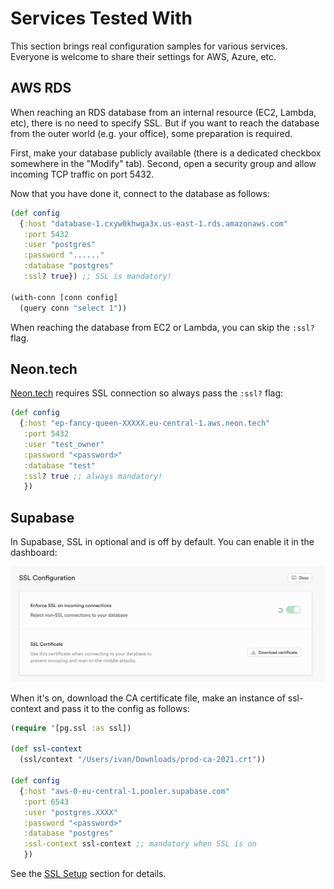 # Services Tested With

This section brings real configuration samples for various services. Everyone is
welcome to share their settings for AWS, Azure, etc.

## AWS RDS

When reaching an RDS database from an internal resource (EC2, Lambda, etc),
there is no need to specify SSL. But if you want to reach the database from the
outer world (e.g. your office), some preparation is required.

First, make your database publicly available (there is a dedicated checkbox
somewhere in the "Modify" tab). Second, open a security group and allow incoming
TCP traffic on port 5432.

Now that you have done it, connect to the database as follows:

~~~clojure
(def config
  {:host "database-1.cxyw0khwga3x.us-east-1.rds.amazonaws.com"
   :port 5432
   :user "postgres"
   :password "......"
   :database "postgres"
   :ssl? true}) ;; SSL is mandatory!

(with-conn [conn config]
  (query conn "select 1"))
~~~

When reaching the database from EC2 or Lambda, you can skip the `:ssl?` flag.

[neon.tech]: https://neon.tech/

## Neon.tech

[Neon.tech][neon.tech] requires SSL connection so always pass the `:ssl?`
flag:

~~~clojure
(def config
  {:host "ep-fancy-queen-XXXXX.eu-central-1.aws.neon.tech"
   :port 5432
   :user "test_owner"
   :password "<password>"
   :database "test"
   :ssl? true ;; always mandatory!
   })
~~~

## Supabase

In Supabase, SSL in optional and is off by default. You can enable it in the
dashboard:

![](/media/supabase.png)

When it's on, download the CA certificate file, make an instance of ssl-context
and pass it to the config as follows:

~~~clojure
(require '[pg.ssl :as ssl])

(def ssl-context
  (ssl/context "/Users/ivan/Downloads/prod-ca-2021.crt"))

(def config
  {:host "aws-0-eu-central-1.pooler.supabase.com"
   :port 6543
   :user "postgres.XXXX"
   :password "<password>"
   :database "postgres"
   :ssl-context ssl-context ;; mandatory when SSL is on
   })
~~~

See the [SSL Setup](/docs/ssl.md) section for details.

